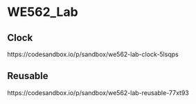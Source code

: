 # WE562_Lab
<div>
<h2>Clock</h2>
https://codesandbox.io/p/sandbox/we562-lab-clock-5lsqps
  
<h2>Reusable</h2>
https://codesandbox.io/p/sandbox/we562-lab-reusable-77xt93

</div>
